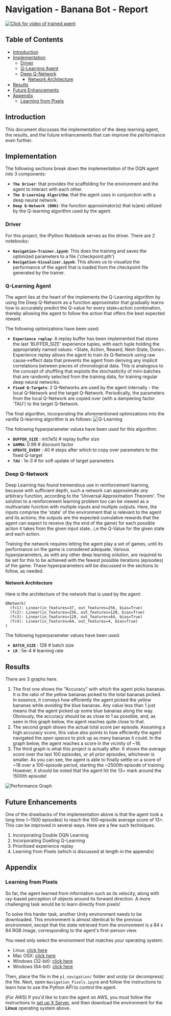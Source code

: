 [//]: # (Image References)

[image1]: https://github.com/safdark/DRL_course_projects/blob/master/p1_navigation/docs/screenshot_banana_bot.png "Click for video of trained agent"
[image2]: https://github.com/safdark/DRL_course_projects/blob/master/p1_navigation/docs/screenshot_bananan_bot_graph.png "Performance Graph"
[image3]: https://github.com/safdark/DRL_course_projects/blob/master/p1_navigation/docs/screenshot_q_learning_algorithm.png "Q-Learning"

# Navigation - Banana Bot - Report
[![Click for video of trained agent][image1]](https://youtu.be/2LZEazw_taM)

## Table of Contents

- [Introduction](#introduction)
- [Implementation](#implementation)
	- [Driver](#driver)
	- [Q-Learning Agent](#q-learning-agent)
	- [Deep Q-Network](#deep-q-network)
		- [Network Architecture](#network-architecture)
- [Results](#results)
- [Future Enhancements](#future-enhancemets)
- [Appendix](#appendix)
	- [Learning from Pixels](#learning-from-pixels)

## Introduction

This document discusses the implementation of the deep learning agent, the results, and the future enhancements that can improve the performance even further.

## Implementation

The following sections break down the implementation of the DQN agent into 3 components:
- **`The Driver`**: that provides the scaffolding for the environment and the agent to interact with each other.
- **`The Q-Learning Algorithm`**: that the agent uses in conjunction with a deep neural network.
- **`Deep Q-Network (DNN)`**: the function approximator(s) that is(are) utilized by the Q-learning algorithm used by the agent.

### Driver

For this project, the IPython Notebook serves as the driver. There are 2 notebooks:
- **`Navigation-Trainer.ipynb`**: This does the training and saves the optimized parameters to a file ('checkpoint.pth')
- **`Navigation-Visualizer.ipynb`**: This allows us to visualize the performance of the agent that is loaded from the checkpoint file generated by the trainer.

### Q-Learning Agent

The agent lies at the heart of the implements the Q-Learning algorithm by using the Deep Q-Network as a function approximator that gradually learns how to accurately predict the Q-value for every state+action combination, thereby allowing the agent to follow the action that offers the best expected reward.

The following optimizations have been used:
- **`Experience replay`**: A replay buffer has been implemented that stores the last 'BUFFER_SIZE' experience tuples, with each tuple holding the appropriately named values: <State, Action, Reward, Next-State, Done>. Experience replay allows the agent to train its Q-Network using raw cause->effect data that prevents the agent from deriving any implicit correlations between pieces of chronological data. This is analogous to the concept of shuffling that exploits the stochasticity of mini-batches that are randomly selected from the training data, for training regular deep neural networks.
- **`Fixed Q-Targets`**: 2 Q-Networks are used by the agent internally - the local Q-Network and the target Q-Network. Periodically, the parameters from the local Q-Network are copied over (with a dampening factor 'TAU') to the target Q-Network.

The final algorithm, incorporating the aforementioned optimizations into the vanilla Q-learning algorithm is as follows:
![Q-Learning][image3]

The following hyperparameter values have been used for this algorithm:
- **`BUFFER_SIZE`** : int(1e5) # replay buffer size
- **`GAMMA`**: 0.99            # discount factor
- **`UPDATE_EVERY`** : 40      # steps after which to copy over parameters to the fixed Q-target 
- **`TAU`** : 1e-3             # for soft update of target parameters

### Deep Q-Network

Deep Learning has found tremendous use in reinforcement learning, because with sufficient depth, such a network can approximate _*any*_ arbitrary function, according to the 'Universal Approximation Theorem'. The solution to a reinforcement learning problem too can be viewed as a multivariate function with multiple inputs and multiple outputs. Here, the inputs comprise the 'state' of the environment that is relevant to the agent and its actions; the outputs are the expected cumulative rewards that the agent can expect to receive (by the end of the game) for each possible action it takes from the given input state...i,e the Q-Value for the given state and each action.

Training the network requires letting the agent play a set of games, until its performance on the game is considered adequate. Various hyperparameters, as with any other deep learning solution, are required to be set for this to be achieved with the fewest possible iterations (episodes) of the game. These hyperparameters will be discussed in the sections to follow, as needed.

#### Network Architecture

Here is the architecture of the network that is used by the agent:
```
QNetwork(
  (fc1): Linear(in_features=37, out_features=256, bias=True)
  (fc2): Linear(in_features=256, out_features=128, bias=True)
  (fc3): Linear(in_features=128, out_features=64, bias=True)
  (fc4): Linear(in_features=64, out_features=4, bias=True)
)
```

The following hyperparameter values have been used:
- **`BATCH_SIZE`** : 128       # batch size
- **`LR`** : 5e-4              # learning rate 

## Results

There are 3 graphs here.

1. The first one shows the "Accuracy" with which the agent picks bananas. It is the ratio of the yellow bananas picked to the total bananas picked. In essence, it conveys how efficiently the agent picked the yellow bananas while _avoiding_ the blue bananas. Any value less than 1 just means that the agent picked up some blue bananas along the way. Obviously, the accuracy should be as close to 1 as possible, and, as seen in this graph below, the agent reaches quite close to that.
2. The second graph shows the actual total score per episode. Assuming a high accuracy score, this value also points to how efficiently the agent navigated the _open spaces_ to pick up as many bananas it could. In the graph below, the agent reaches a score in the vicinity of ~18.
3. The third graph is what this project is actually after. It shows the average score over the last 100 episodes, or all prior episodes, whichever is smaller. As you can see, the agent is able to finally settle on a score of ~18 over a 100-episode period, starting the ~2500th episode of training. However, it should be noted that the agent hit the 13+ mark around the 1500th episode!

![Performance Graph][image2]


## Future Enhancements

One of the drawbacks of the implementation above is that the agent took a long time (~1500 episodes) to reach the 100-episode average score of 13+. This can be improved in several ways. Here are a few such techniques.

1. Incorporating Double DQN Learning
2. Incorporating Duelling Q-Learning
3. Prioritized experience replay
4. Learning from Pixels (which is discussed at length in the appendix)

## Appendix

### Learning from Pixels

So far, the agent learned from information such as its velocity, along with ray-based perception of objects around its forward direction. A more challenging task would be to learn directly from pixels!

To solve this harder task, another Unity environment needs to be downloaded. This environment is almost identical to the previous environment, except that the state retrieved from the environment is a 84 x 84 RGB image, corresponding to the agent's first-person view.

You need only select the environment that matches your operating system:
- Linux: [click here](https://s3-us-west-1.amazonaws.com/udacity-drlnd/P1/Banana/VisualBanana_Linux.zip)
- Mac OSX: [click here](https://s3-us-west-1.amazonaws.com/udacity-drlnd/P1/Banana/VisualBanana.app.zip)
- Windows (32-bit): [click here](https://s3-us-west-1.amazonaws.com/udacity-drlnd/P1/Banana/VisualBanana_Windows_x86.zip)
- Windows (64-bit): [click here](https://s3-us-west-1.amazonaws.com/udacity-drlnd/P1/Banana/VisualBanana_Windows_x86_64.zip)

Then, place the file in the `p1_navigation/` folder and unzip (or decompress) the file. Next, open `Navigation_Pixels.ipynb` and follow the instructions to learn how to use the Python API to control the agent.

(_For AWS_) If you'd like to train the agent on AWS, you must follow the instructions to [set up X Server](https://github.com/Unity-Technologies/ml-agents/blob/master/docs/Training-on-Amazon-Web-Service.md), and then download the environment for the **Linux** operating system above.
